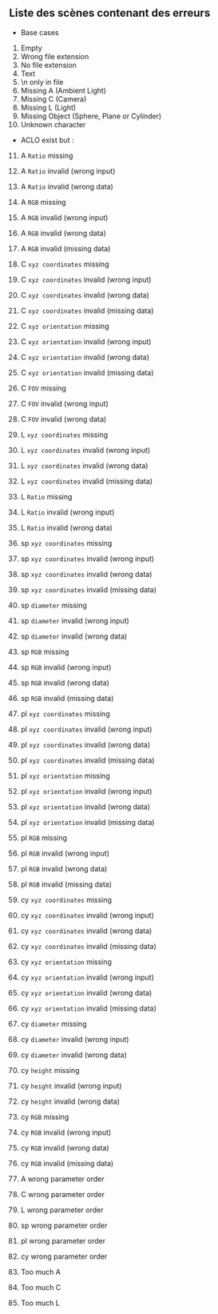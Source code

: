 ## Liste des scènes contenant des erreurs

- Base cases
1. Empty
2. Wrong file extension
3. No file extension
4. Text
5. \n only in file
6. Missing A (Ambient Light)
7. Missing C (Camera)
8. Missing L (Light)
9. Missing Object (Sphere, Plane or Cylinder)
10. Unknown character

- ACLO exist but :
11. A `Ratio` missing
12. A `Ratio` invalid (wrong input)
13. A `Ratio` invalid (wrong data)

14. A `RGB` missing
15. A `RGB` invalid (wrong input)
16. A `RGB` invalid (wrong data)
17. A `RGB` invalid (missing data)

18. C `xyz coordinates` missing
19. C `xyz coordinates` invalid (wrong input)
20. C `xyz coordinates` invalid (wrong data)
21. C `xyz coordinates` invalid (missing data)

22. C `xyz orientation` missing
23. C `xyz orientation` invalid (wrong input)
24. C `xyz orientation` invalid (wrong data)
25. C `xyz orientation` invalid (missing data)

26. C `FOV` missing
27. C `FOV` invalid (wrong input)
28. C `FOV` invalid (wrong data)

29. L `xyz coordinates` missing
30. L `xyz coordinates` invalid (wrong input)
31. L `xyz coordinates` invalid (wrong data)
32. L `xyz coordinates` invalid (missing data)

33. L `Ratio` missing
34. L `Ratio` invalid (wrong input)
35. L `Ratio` invalid (wrong data)

36. sp `xyz coordinates` missing
37. sp `xyz coordinates` invalid (wrong input)
38. sp `xyz coordinates` invalid (wrong data)
39. sp `xyz coordinates` invalid (missing data)

40. sp `diameter` missing
41. sp `diameter` invalid (wrong input)
42. sp `diameter` invalid (wrong data)

43. sp `RGB` missing
44. sp `RGB` invalid (wrong input)
45. sp `RGB` invalid (wrong data)
46. sp `RGB` invalid (missing data)

47. pl `xyz coordinates` missing
48. pl `xyz coordinates` invalid (wrong input)
49. pl `xyz coordinates` invalid (wrong data)
50. pl `xyz coordinates` invalid (missing data)

51. pl `xyz orientation` missing
52. pl `xyz orientation` invalid (wrong input)
53. pl `xyz orientation` invalid (wrong data)
54. pl `xyz orientation` invalid (missing data)

55. pl `RGB` missing
56. pl `RGB` invalid (wrong input)
57. pl `RGB` invalid (wrong data)
58. pl `RGB` invalid (missing data)

59. cy `xyz coordinates` missing
60. cy `xyz coordinates` invalid (wrong input)
61. cy `xyz coordinates` invalid (wrong data)
62. cy `xyz coordinates` invalid (missing data)

63. cy `xyz orientation` missing
64. cy `xyz orientation` invalid (wrong input)
65. cy `xyz orientation` invalid (wrong data)
66. cy `xyz orientation` invalid (missing data)

67. cy `diameter` missing
68. cy `diameter` invalid (wrong input)
69. cy `diameter` invalid (wrong data)

70. cy `height` missing
71. cy `height` invalid (wrong input)
72. cy `height` invalid (wrong data)

73. cy `RGB` missing
74. cy `RGB` invalid (wrong input)
75. cy `RGB` invalid (wrong data)
76. cy `RGB` invalid (missing data)

77. A wrong parameter order
78. C wrong parameter order
79. L wrong parameter order
80. sp wrong parameter order
81. pl wrong parameter order
82. cy wrong parameter order
83. Too much A
84. Too much C
85. Too much L